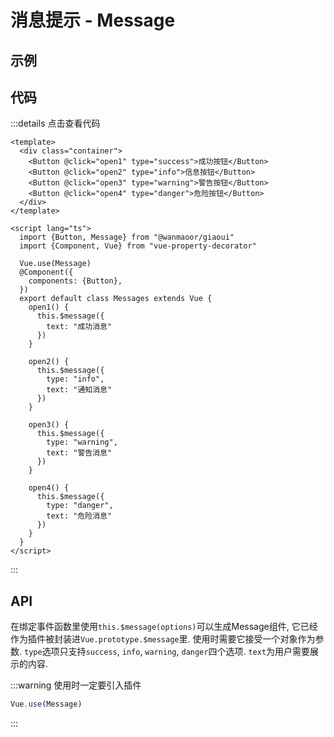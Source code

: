 # 消息提示 - Message

## 示例

<ClientOnly>
  <message-demo></message-demo>
</ClientOnly>

## 代码
:::details 点击查看代码
```vue
<template>
  <div class="container">
    <Button @click="open1" type="success">成功按钮</Button>
    <Button @click="open2" type="info">信息按钮</Button>
    <Button @click="open3" type="warning">警告按钮</Button>
    <Button @click="open4" type="danger">危险按钮</Button>
  </div>
</template>

<script lang="ts">
  import {Button, Message} from "@wanmaoor/giaoui"
  import {Component, Vue} from "vue-property-decorator"

  Vue.use(Message)
  @Component({
    components: {Button},
  })
  export default class Messages extends Vue {
    open1() {
      this.$message({
        text: "成功消息"
      })
    }

    open2() {
      this.$message({
        type: "info",
        text: "通知消息"
      })
    }

    open3() {
      this.$message({
        type: "warning",
        text: "警告消息"
      })
    }

    open4() {
      this.$message({
        type: "danger",
        text: "危险消息"
      })
    }
  }
</script>
```
:::
## API

在绑定事件函数里使用`this.$message(options)`可以生成Message组件, 它已经作为插件被封装进`Vue.prototype.$message`里.
使用时需要它接受一个对象作为参数.
`type`选项只支持`success`, `info`, `warning`, `danger`四个选项. `text`为用户需要展示的内容.

:::warning
使用时一定要引入插件
```js
Vue.use(Message)
```
:::
